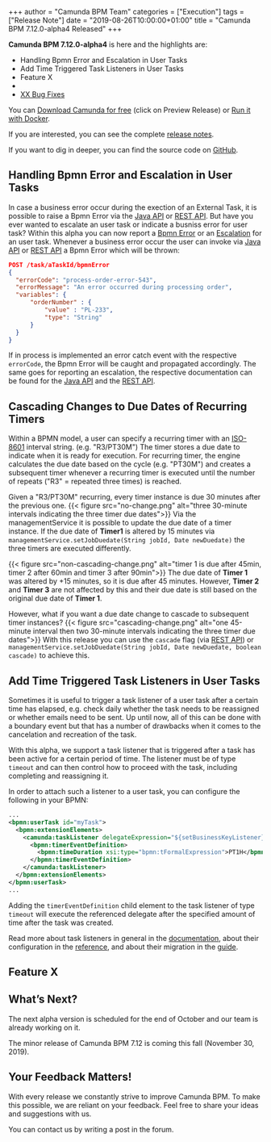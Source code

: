 +++
author = "Camunda BPM Team"
categories = ["Execution"]
tags = ["Release Note"]
date = "2019-08-26T10:00:00+01:00"
title = "Camunda BPM 7.12.0-alpha4 Released"
+++

**Camunda BPM 7.12.0-alpha4** is here and the highlights are:

* Handling Bpmn Error and Escalation in User Tasks
* Add Time Triggered Task Listeners in User Tasks
* Feature X
*
* [XX Bug Fixes](https://app.camunda.com/jira/issues/?jql=issuetype%20%3D%20%22Bug%20Report%22%20AND%20fixVersion%20%3D%207.12.0-alpha4)


You can [Download Camunda for free](https://camunda.com/download/) (click on Preview Release) or [Run it with Docker](https://hub.docker.com/r/camunda/camunda-bpm-platform/).


If you are interested, you can see the complete [release notes](https://app.camunda.com/jira/secure/ReleaseNote.jspa?projectId=10230&version=15522).

If you want to dig in deeper, you can find the source code on [GitHub](https://github.com/camunda/camunda-bpm-platform/releases/tag/7.12.0-alpha4).

<!--more-->

## Handling Bpmn Error and Escalation in User Tasks

In case a business error occur during the exection of an External Task, it is possible to raise a Bpmn Error via the [Java API](https://docs.camunda.org/manual/latest/user-guide/process-engine/external-tasks/#reporting-bpmn-error) or [REST API](https://docs.camunda.org/manual/latest/reference/rest/external-task/post-bpmn-error/).
But have you ever wanted to escalate an user task or indicate a busniss error for user task? Within this alpha you can now report a [Bpmn Error](https://docs.camunda.org/manual/latest/reference/bpmn20/events/error-events/#business-errors-vs-technical-errors) or an [Escalation](https://docs.camunda.org/manual/latest/reference/bpmn20/events/escalation-events/) for an user task.
Whenever a business error occur the user can invoke via [Java API](https://docs.camunda.org/manual/latest/reference/bpmn20/tasks/user-task/#reporting-bpmn-error) or [REST API](https://docs.camunda.org/manual/latest/reference/rest/task/post-bpmn-error/) a Bpmn Error which will be thrown:

```json
POST /task/aTaskId/bpmnError
{
  "errorCode": "process-order-error-543",
  "errorMessage": "An error occurred during processing order",
  "variables": {
	  "orderNumber" : {
		  "value" : "PL-233",
		  "type": "String"
	  }
  }
}
```
If in process is implemented an error catch event with the respective `errorCode`, the Bpmn Error will be caught and propagated accordingly. The same goes for reporting an escalation, the respective documentation can be found for the [Java API](https://docs.camunda.org/manual/latest/reference/bpmn20/tasks/user-task/#reporting-bpmn-escalation) and the [REST API](https://docs.camunda.org/manual/latest/reference/rest/task/post-bpmn-escalation/).

<!-- TODO consider adding an image depending on the rest of the features -->

## Cascading Changes to Due Dates of Recurring Timers
Within a BPMN model, a user can specify a recurring timer with an [ISO-8601](https://en.wikipedia.org/wiki/ISO_8601#Repeating_intervals) interval string. (e.g. "R3/PT30M")
The timer stores a due date to indicate when it is ready for execution. For recurring timer, the engine calculates the due date based on the cycle (e.g. "PT30M") and creates a subsequent timer whenever a recurring timer is executed until the number of repeats ("R3" = repeated three times) is reached.

Given a "R3/PT30M" recurring, every timer instance is due 30 minutes after the previous one.
{{< figure src="no-change.png" alt="three 30-minute intervals indicating the three timer due dates">}}
Via the managementService it is possible to update the due date of a timer instance. If the due date of <b>Timer1</b> is altered by 15 minutes via `managementService.setJobDuedate(String jobId, Date newDuedate)` the three timers are executed differently.

{{< figure src="non-cascading-change.png" alt="timer 1 is due after 45min, timer 2 after 60min and timer 3 after 90min">}}
The due date of <b>Timer 1</b> was altered by +15 minutes, so it is due after 45 minutes. However, <b>Timer 2</b> and <b>Timer 3</b> are not affected by this and their due date is still based on the original due date of <b>Timer 1</b>.

However, what if you want a due date change to cascade to subsequent timer instances?
{{< figure src="cascading-change.png" alt="one 45-minute interval then two 30-minute intervals indicating the three timer due dates">}}
With this release you can use the `cascade` flag (via [REST API](https://docs.camunda.org/manual/latest/reference/rest/job/put-set-job-duedate/)) or `managementService.setJobDuedate(String jobId, Date newDuedate, boolean cascade)` to achieve this.

## Add Time Triggered Task Listeners in User Tasks

Sometimes it is useful to trigger a task listener of a user task after a certain time has elapsed, e.g. check daily whether the task needs to be reassigned or whether emails need to be sent.
Up until now, all of this can be done with a boundary event but that has a number of drawbacks when it comes to the cancelation and recreation of the task.

With this alpha, we support a task listener that is triggered after a task has been active for a certain period of time. The listener must be of type `timeout` and can then control 
how to proceed with the task, including completing and reassigning it.

In order to attach such a listener to a user task, you can configure the following in your BPMN:

```xml
...
<bpmn:userTask id="myTask">
  <bpmn:extensionElements>
	<camunda:taskListener delegateExpression="${setBusinessKeyListener}" event="timeout" id="timeout-friendly" >
	  <bpmn:timerEventDefinition>
		<bpmn:timeDuration xsi:type="bpmn:tFormalExpression">PT1H</bpmn:timeDuration>
	  </bpmn:timerEventDefinition>
	</camunda:taskListener>
  </bpmn:extensionElements>
</bpmn:userTask>
...
```

Adding the `timerEventDefinition` child element to the task listener of type `timeout` will execute the referenced delegate after the specified amount of time after the task was created.

Read more about task listeners in general in the [documentation](https://docs.camunda.org/manual/latest/user-guide/process-engine/delegation-code/#task-listener), about their configuration in the [reference](https://docs.camunda.org/manual/latest/reference/bpmn20/custom-extensions/extension-elements/#tasklistener), and about their migration in the [guide](https://docs.camunda.org/manual/latest/user-guide/process-engine/process-instance-migration/#user-task).


## Feature X

## What’s Next?
The next alpha version is scheduled for the end of October and our team is already working on it.

The minor release of Camunda BPM 7.12 is coming this fall (November 30, 2019).

## Your Feedback Matters!
With every release we constantly strive to improve Camunda BPM. To make this possible, we are reliant on your feedback. Feel free to share your ideas and suggestions with us.

You can contact us by writing a post in the forum.
